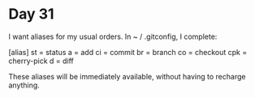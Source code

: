 # Day 31

I want aliases for my usual orders.
In ~ / .gitconfig, I complete:

[alias]
st = status
a = add
ci = commit
br = branch
co = checkout
cpk = cherry-pick
d = diff

These aliases will be immediately available,
without having to recharge anything.
